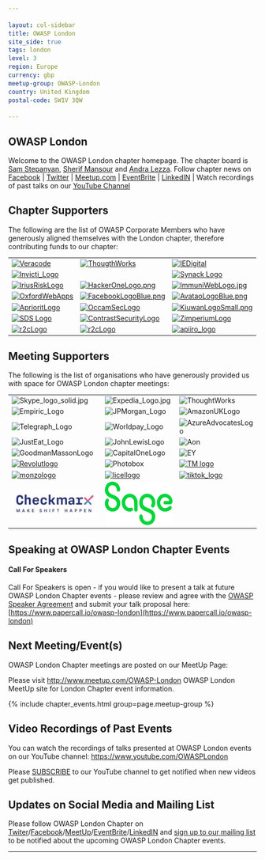 ```yaml
---

layout: col-sidebar
title: OWASP London
site_side: true
tags: london
level: 3
region: Europe
currency: gbp
meetup-group: OWASP-London
country: United Kingdom
postal-code: SW1V 3QW

---
```

<!-- rebuild 001 -->

OWASP London
-------------
Welcome to the OWASP London chapter homepage. The chapter board is <a href="mailto:sam.stepanyan@owasp.org">Sam Stepanyan</a>, <a href="mailto:sherif.mansour@owasp.org">Sherif Mansour</a> and <a href="mailto:andra.lezza@owasp.org">Andra Lezza</a>. Follow chapter news on [Facebook](https://www.facebook.com/OWASPLondon) | [Twitter](https://twitter.com/owasplondon) | [Meetup.com](https://meetup.com/OWASP-London) | [EventBrite](https://owasplondon.eventbrite.com/) | [LinkedIN](https://uk.linkedin.com/company/owasplondon) | Watch recordings of past talks on our [YouTube Channel](https://youtube.com/OWASPLondon)

Chapter Supporters
----------------
The following are the list of OWASP Corporate Members who have generously aligned themselves with the London chapter, therefore contributing funds to our chapter:

<table cellpadding="15" cellspacing="0">
<tr>
<td>
    <a href="https://www.veracode.com"><img src="assets/images/VeraCode_logo.png" alt="Veracode"/></a>
</td>
<td>
    <a href="https://www.thoughtworks.com"><img src="assets/images/ThoughtWorks-logo.png" alt="ThougthWorks"/></a>
</td>
<td>
    <a href="https://www.iedigital.com"><img src="assets/images/IEDigital-logo.png" alt="IEDigital"/></a>
</td>
</tr>
<tr>
<td>
  <a href="https://www.invicti.com"><img src="assets/images/InvictiLogo.png" width="240" alt="Invicti_Logo"/></a>
</td>
<td>
  <a href="https://www.gdssecurity.com/"><img src="assets/images/GDS_LOGO_SMALL.jpg" alt=""/></a>
</td>
<td>
  <a href="https://www.synack.com"><img src="assets/images/Synack_Logo.jpg" alt="Synack Logo"/></a>
</td>
</tr>
<tr>
<td>
  <a href="https://www.iriusrisk.com"><img src="assets/images/IriusRisk_logo.png" alt="IriusRiskLogo"/></a>
</td>
<td>
  <a href="https://www.hackerone.com"><img src="assets/images/HackerOneLogo.png" alt="HackerOneLogo.png"/></a>
</td>
<td>
  <a href="https://www.immuniweb.com"><img src="assets/images/ImmuniWebLogo.jpg" alt="ImmuniWebLogo.jpg"/></a>
</td>
</tr>
<tr>
<td>
  <a href="https://www.owadigital.co.uk"><img height="48" src="assets/images/owa_logo_2020.png" alt="OxfordWebApps"/></a>
</td>
<td>
  <a href="https://www.facebook.com"><img src="assets/images/FacebookLogoBlue.png" alt="FacebookLogoBlue.png"/></a>
</td>
<td>
  <a href="https://www.avatao.com"><img src="assets/images/AvataoLogoBlue.png" alt="AvataoLogoBlue.png"/></a>
</td>  
</tr>

<tr>
  <td>
   <a href="https://www.apriorit.com"><img src="assets/images/AprioritLogo.png" alt="AprioritLogo"/></a>
  </td>
  <td>
    <a href="https://www.occamsec.com"><img src="assets/images/OccamSecLogo.jpg" alt="OccamSecLogo"/></a>
  </td>
   <td>
       <a href="https://www.kiuwan.com"><img src="assets/images/KiuwanLogoSmall.png" alt="KiuwanLogoSmall.png"/></a>
    </td>
</tr>
  
  <tr>
  <td>
   <a href="https://www.specialistdata.com/"><img src="https://owasp.org/assets/images/corp-member-logo/SpecialistDataSolutionsLogo.png" alt="SDS Logo"/></a>
  </td>
  <td>
    <a href="https://www.contrastsecurity.com/"><img src="assets/images/contrast_sec_logo.png" alt="ContrastSecurityLogo"/></a>
  </td>
   <td>
       <a href="https://zimperium.com"><img src="assets/images/zimperium-logo.png" width="240" alt="ZimperiumLogo"/></a>
    </td>
</tr>
 
<tr>
    <td>
       <a href="https://r2c.dev"><img src="assets/images/SemgrepLogo.png" width="240" alt="r2cLogo"/></a>
    </td>
   <td>
      <a href ="https://threatspike.com"><img src="assets/images/threatspikelogo.png" width="240" alt="r2cLogo"/></a>
    </td>
     <td>
       <a href ="https://apiiro.com)"><img src="assets/images/apiiro_logo.png" alt="apiiro_logo"/></a>
    </td>
  </tr>   
</table>




Meeting Supporters
----------------

The following is the list of organisations who have generously provided us with space for OWASP London chapter meetings:

<table cellpadding="10" cellspacing="0" border="0">
<tr>
<td>
<img src="assets/images/Skype_logo_solid.jpg" alt="Skype_logo_solid.jpg"/>

</td>
<td>
<img src="assets/images/Expedia_Logo.jpg" alt="Expedia_Logo.jpg"/>

</td>
<td>
<img src="assets/images/ThoughtWorks-logo.png" alt="ThoughtWorks"/>

</td>
</tr>
<tr>
<td>
<img src="assets/images/Empiric_Logo.jpg" alt="Empiric_Logo"/>

</td>
<td>
<img src="assets/images/JPMorgan_Logo.jpg" alt="JPMorgan_Logo"/>

</td>
<td>
<img src="assets/images/AmazonUKLogo.jpg" alt="AmazonUKLogo"/>

</td>
</tr>
<tr>
<td>
<img src="assets/images/Telegraph_Logo.png" alt="Telegraph_Logo"/>

</td>
<td>
<img src="assets/images/Worldpay_Logo.png" alt="Worldpay_Logo"/>

</td>
<td>

<img src="assets/images/AzureAdvocatesLogo.png" alt="AzureAdvocatesLogo"/>

</td>
</tr>
<tr>
<td>
<img src="assets/images/JustEat_Logo.png" alt="JustEat_Logo"/>

</td>
<td>
<img src="assets/images/JohnLewisLogo.jpg" alt="JohnLewisLogo"/>

</td>
<td>
  <img src="assets/images/AonLogo.png" alt="Aon"/>
</td>
</tr>

<tr>
<td>
<img src="assets/images/GoodmanMassonLogo.jpg" alt="GoodmanMassonLogo"/>
</td>
<td>
<img src="assets/images/CapitalOneLogo.png" alt="CapitalOneLogo"/>
</td>
<td>
<img src="assets/images/EYLogo.png" alt="EY"/>
</td>
</tr>
  <tr>
    <td><a href="https://revolut.com"><img src="assets/images/Revolut_White_BG-B-P0.5.png" alt="Revolutlogo"/></a></td>
    <td><img src="assets/images/Photobox_logo.jpg" alt="Photobox"/></td>
    <td><a href="https://thoughtmachine.net"><img src="assets/images/TM_Logo_Black_200.png" alt="TM logo"/></a></td>
  </tr>
   <tr>
     <td><a href="https://monzo.com"><img src="assets/images/monzo.png" height="88" alt="monzologo"/></a></td>
     <td><a href="https://licelus.com"><img src="assets/images/licel_logo.png" height="88" alt="licellogo"/></a></td>
     <td><a href="https://tiktok.com"><img src="assets/images/tiktok_logo.png" alt="tiktok_logo"/></a></td>
  </tr>
  <tr>
      <td><a href="https://www.checkmarx.com/"><img src="assets/images/Checkmarx_Logo.jpg" width="200" alt="checkmarxlogo"/></a></td>
      <td><a href="https://www.sage.com/en-gb/"><img src="assets/images/Sage-logo_svg.svg" height="88" alt="sagelogo"/></a></td>
      <td></td>
  </tr>
</table>

Speaking at OWASP London Chapter Events
---------------------------------------

#### Call For Speakers

Call For Speakers is open - if you would like to present a talk at future OWASP London Chapter events - please review and agree with the [OWASP Speaker Agreement](https://owasp.org/www-policy/legal/speaker-agreement) and submit your talk proposal here: [https://www.papercall.io/owasp-london](https://www.papercall.io/owasp-london)

Next Meeting/Event(s)
---------------------

[//]: # (Comment: When updating the next event info also update the next event tab)


OWASP London Chapter meetings are posted on our MeetUp Page:

Please visit <a href="http://www.meetup.com/OWASP-London">http://www.meetup.com/OWASP-London</a> OWASP London MeetUp site for London Chapter event information.

{% include chapter_events.html group=page.meetup-group %}

Video Recordings of Past Events
--------------------------------
You can watch the recordings of talks presented at OWASP London events on our YouTube channel: https://www.youtube.com/OWASPLondon

Please [SUBSCRIBE](https://www.youtube.com/OWASPLondon?sub_confirmation=1) to our YouTube channel to get notified when new videos get published.

Updates on Social Media and Mailing List
---------------------
Please follow OWASP London Chapter on <a href="https://twitter.com/OWASPLondon">Twiter</a>/<a href="https://facebook.com/OWASPLondon">Facebook</a>/<a href="https://meetup.com/OWASP-London">MeetUp</a>/<a href="https://owasplondon.eventbrite.com">EventBrite</a>/<a href="https://www.linkedin.com/company/owasplondon">LinkedIN</a> and <a href="https://groups.google.com/a/owasp.org/forum/#!forum/london-chapter/join">sign up to our mailing list</a> to be notified about the upcoming OWASP London Chapter events.

---
